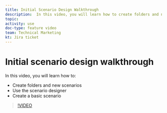 ```yaml
---
title: Initial Scenario Design Walkthrough
description:  In this video, you will learn how to create folders and new scenarios, use the scenario designer, and create a basic scenario in [!DNL Adobe Workfront Fusion].
topic: 
activity: use
doc-type: feature video
team: Technical Marketing
kt: Jira ticket 
---
```

# Initial scenario design walkthrough

In this video, you will learn how to:

* Create folders and new scenarios
* Use the scenario designer
* Create a basic scenario 

>[!VIDEO](https://video.tv.adobe.com/v/335261/?quality=12)
